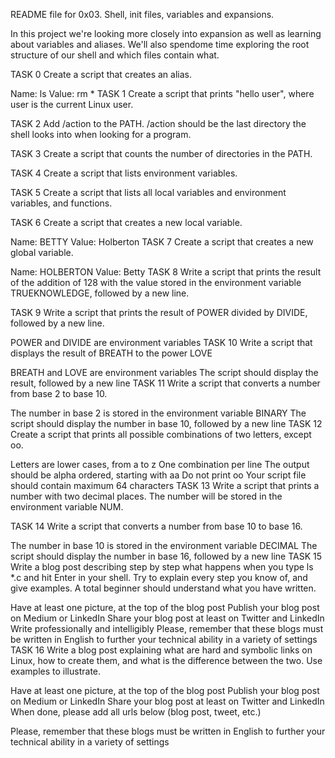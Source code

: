 README file for 0x03. Shell, init files, variables and expansions.

In this project we're looking more closely into expansion as well as learning about variables and aliases. We'll also spendome time exploring the root structure of our shell and which files contain what.

TASK 0 Create a script that creates an alias.

Name: ls
Value: rm *
TASK 1 Create a script that prints "hello user", where user is the current Linux user.

TASK 2 Add /action to the PATH. /action should be the last directory the shell looks into when looking for a program.

TASK 3 Create a script that counts the number of directories in the PATH.

TASK 4 Create a script that lists environment variables.

TASK 5 Create a script that lists all local variables and environment variables, and functions.

TASK 6 Create a script that creates a new local variable.

Name: BETTY
Value: Holberton
TASK 7 Create a script that creates a new global variable.

Name: HOLBERTON
Value: Betty
TASK 8 Write a script that prints the result of the addition of 128 with the value stored in the environment variable TRUEKNOWLEDGE, followed by a new line.

TASK 9 Write a script that prints the result of POWER divided by DIVIDE, followed by a new line.

POWER and DIVIDE are environment variables
TASK 10 Write a script that displays the result of BREATH to the power LOVE

BREATH and LOVE are environment variables
The script should display the result, followed by a new line
TASK 11 Write a script that converts a number from base 2 to base 10.

The number in base 2 is stored in the environment variable BINARY
The script should display the number in base 10, followed by a new line
TASK 12 Create a script that prints all possible combinations of two letters, except oo.

Letters are lower cases, from a to z
One combination per line
The output should be alpha ordered, starting with aa
Do not print oo
Your script file should contain maximum 64 characters
TASK 13 Write a script that prints a number with two decimal places. The number will be stored in the environment variable NUM.

TASK 14 Write a script that converts a number from base 10 to base 16.

The number in base 10 is stored in the environment variable DECIMAL
The script should display the number in base 16, followed by a new line
TASK 15 Write a blog post describing step by step what happens when you type ls *.c and hit Enter in your shell. Try to explain every step you know of, and give examples. A total beginner should understand what you have written.

Have at least one picture, at the top of the blog post
Publish your blog post on Medium or LinkedIn
Share your blog post at least on Twitter and LinkedIn
Write professionally and intelligibly
Please, remember that these blogs must be written in English to further your technical ability in a variety of settings
TASK 16 Write a blog post explaining what are hard and symbolic links on Linux, how to create them, and what is the difference between the two. Use examples to illustrate.

Have at least one picture, at the top of the blog post
Publish your blog post on Medium or LinkedIn
Share your blog post at least on Twitter and LinkedIn
When done, please add all urls below (blog post, tweet, etc.)

Please, remember that these blogs must be written in English to further your technical ability in a variety of settings
